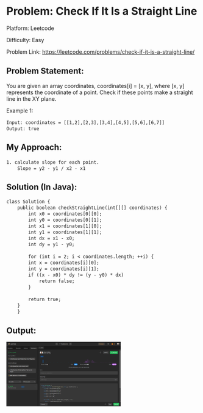 # Problem: Check If It Is a Straight Line

Platform: Leetcode

Difficulty: Easy

Problem Link: https://leetcode.com/problems/check-if-it-is-a-straight-line/

## Problem Statement:

You are given an array coordinates, coordinates[i] = [x, y], where [x, y] represents the coordinate of a point. Check if these points make a straight line in the XY plane.

Example 1:

    Input: coordinates = [[1,2],[2,3],[3,4],[4,5],[5,6],[6,7]]
    Output: true


## My Approach:

    1. calculate slope for each point.
        Slope = y2 - y1 / x2 - x1      


## Solution (In Java):

    class Solution {
        public boolean checkStraightLine(int[][] coordinates) {
            int x0 = coordinates[0][0];
            int y0 = coordinates[0][1];
            int x1 = coordinates[1][0];
            int y1 = coordinates[1][1];
            int dx = x1 - x0;
            int dy = y1 - y0;

            for (int i = 2; i < coordinates.length; ++i) {
            int x = coordinates[i][0];
            int y = coordinates[i][1];
            if ((x - x0) * dy != (y - y0) * dx)
                return false;
            }

            return true;
        }
        }

## Output:
<img
  src="Output.png"
  alt="Alt text"
  title="Optional title"
  style="display: inline-block; margin: 0 auto; max-width: 300px">







